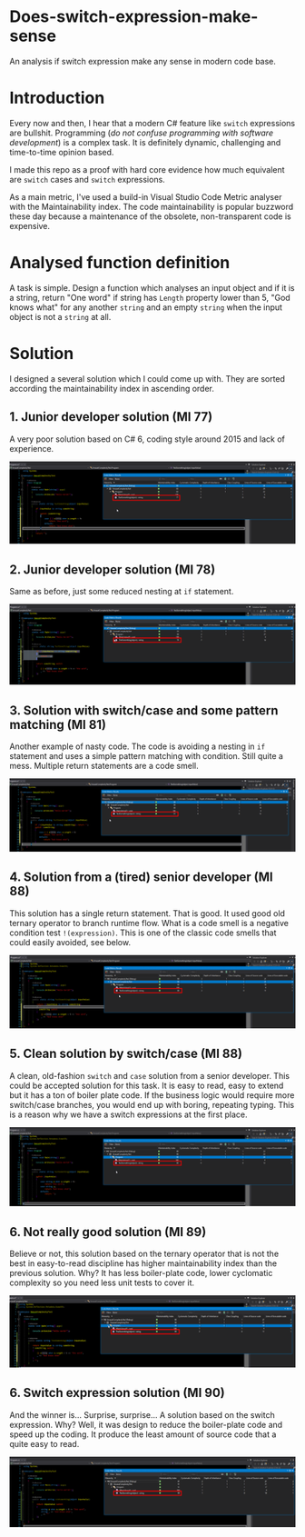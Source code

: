# Does-switch-expression-make-sense
An analysis if switch expression make any sense in modern code base.

# Introduction
Every now and then, I hear that a modern C# feature like `switch` expressions are bullshit. Programming (*do not confuse programming with software development*) is a complex task. It is definitely dynamic, challenging and time-to-time opinion based.

I made this repo as a proof with hard core evidence how much equivalent are `switch` cases and `switch` expressions.

As a main metric, I've used a build-in Visual Studio Code Metric analyser with the Maintainability index. The code maintainability is popular buzzword these day because a maintenance of the obsolete, non-transparent code is expensive.

# Analysed function definition
A task is simple. Design a function which analyses an input object and if it is a string, return "One word" if string has `Length` property lower than 5, "God knows what" for any another `string` and an empty `string` when the input object is not a `string` at all.

# Solution
I designed a several solution which I could come up with. They are sorted according the maintainability index in ascending order.

## 1. Junior developer solution (MI 77)
A very poor solution based on C# 6, coding style around 2015 and lack of experience.

![Preview](/Assets/MI77.png)

## 2. Junior developer solution (MI 78)
Same as before, just some reduced nesting at `if` statement.

![Preview](/Assets/MI78.png)

## 3. Solution with switch/case and some pattern matching (MI 81)
Another example of nasty code. The code is avoiding a nesting in `if` statement and uses a simple pattern matching with condition. Still quite a mess. Multiple return statements are a code smell.

![Preview](/Assets/MI81.png)

## 4. Solution from a (tired) senior developer (MI 88)
This solution has a single return statement. That is good. It used good old ternary operator to branch runtime flow. What is a code smell is a negative condition test `!(expression)`. This is one of the classic code smells that could easily avoided, see below.

![Preview](/Assets/MI88.png)

## 5. Clean solution by switch/case (MI 88)
A clean, old-fashion `switch` and `case` solution from a senior developer. This could be accepted solution for this task. It is easy to read, easy to extend but it has a ton of boiler plate code. If the business logic would require more switch/case branches, you would end up with boring, repeating typing. This is a reason why we have a switch expressions at the first place.

![Preview](/Assets/MI88-1.png)

## 6. Not really good solution (MI 89)
Believe or not, this solution based on the ternary operator that is not the best in easy-to-read discipline has higher maintainability index than the previous solution. Why? It has less boiler-plate code, lower cyclomatic complexity so you need less unit tests to cover it.

![Preview](/Assets/MI89.png)

## 6. Switch expression solution (MI 90)
And the winner is... Surprise, surprise... A solution based on the switch expression. Why? Well, it was design to reduce the boiler-plate code and speed up the coding. It produce the least amount of source code that a quite easy to read.

![Preview](/Assets/MI90.png)